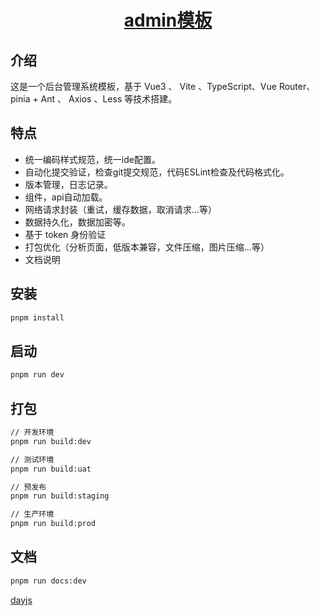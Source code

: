 

<h1 align="center">
  <a href="" target="_blank">admin模板</a>
</h1>

## 介绍

这是一个后台管理系统模板，基于 Vue3 、 Vite 、TypeScript、Vue Router、 pinia + Ant 、 Axios 、Less 等技术搭建。

## 特点
-  统一编码样式规范，统一ide配置。
-  自动化提交验证，检查git提交规范，代码ESLint检查及代码格式化。
-  版本管理，日志记录。
-  组件，api自动加载。
-  网络请求封装（重试，缓存数据，取消请求...等）
-  数据持久化，数据加密等。
-  基于 token 身份验证
-  打包优化（分析页面，低版本兼容，文件压缩，图片压缩...等）
-  文档说明

## 安装
``` sh
pnpm install
```

## 启动
``` sh
pnpm run dev
```

## 打包
``` sh
// 开发环境
pnpm run build:dev

// 测试环境
pnpm run build:uat

// 预发布
pnpm run build:staging

// 生产环境
pnpm run build:prod
```

## 文档
``` sh
pnpm run docs:dev
```

[dayjs](https://day.js.org/zh-CN/)